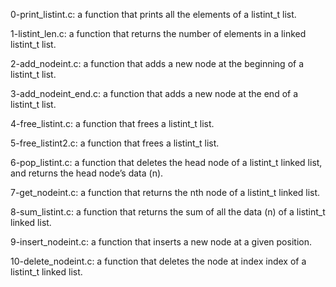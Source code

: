 0-print_listint.c: a function that prints all the elements of a listint_t list.

1-listint_len.c: a function that returns the number of elements in a linked listint_t list.

2-add_nodeint.c: a function that adds a new node at the beginning of a listint_t list.

3-add_nodeint_end.c: a function that adds a new node at the end of a listint_t list.

4-free_listint.c: a function that frees a listint_t list.

5-free_listint2.c: a function that frees a listint_t list.

6-pop_listint.c: a function that deletes the head node of a listint_t linked list, and returns the head node’s data (n).

7-get_nodeint.c: a function that returns the nth node of a listint_t linked list.

8-sum_listint.c: a function that returns the sum of all the data (n) of a listint_t linked list.

9-insert_nodeint.c: a function that inserts a new node at a given position.

10-delete_nodeint.c: a function that deletes the node at index index of a listint_t linked list.
